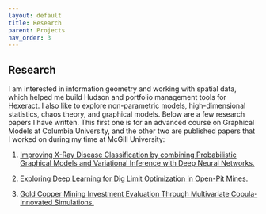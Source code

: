 ```yaml
---
layout: default
title: Research
parent: Projects
nav_order: 3
---
```


## Research

I am interested in information geometry and working with spatial data, which helped me build Hudson and portfolio management tools for Hexeract. I also like to explore non-parametric models, high-dimensional statistics, chaos theory, and graphical models. Below are a few research papers I have written. This first one is for an advanced course on Graphical Models at Columbia University, and the other two are published papers that I worked on during my time at McGill University:

1) <a href="https://github.com/jsingh-pb10/personal_site/blob/main/docs/Projects/graph_med.pdf">Improving X-Ray Disease Classification by combining Probabilistic Graphical Models and Variational Inference with Deep Neural Networks.</a>

2) <a href="https://link.springer.com/article/10.1007/s11053-021-09864-y"> Exploring Deep Learning for Dig Limit Optimization in Open-Pit Mines.</a>

3) <a href="https://link.springer.com/article/10.1007/s42461-021-00424-9"> Gold Copper Mining Investment Evaluation Through Multivariate Copula-Innovated Simulations.</a>

